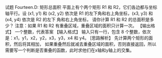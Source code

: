 试题 Fourteen.D: 矩形总面积
平面上有个两个矩形 R1 和 R2，它们各边都与坐标轴平行。设 (x1, y1) 和
(x2, y2) 依次是 R1 的左下角和右上角坐标，(x3, y3) 和 (x4, y4) 依次是 R2 的左下 角和右上角坐标，
请你计算 R1 和 R2 的总面积是多少？ 注意：如果 R1 和 R2 有重叠区域，重叠区域的面积只计算一次。
【输出格式】
一个整数，代表答案
【输入格式】
输入只有一行，包含 8 个整数，依次是：x1，y1，x2，y2，x3，y3，x4 和 y4。
[思路解析】
先计算两个矩形的面积，然后将其相加，
如果重叠然后就减去重叠区域的面积，否则直接返回，所以需要写一个判断是否重叠的函数，此时求他们在x轴和y轴上的交集。